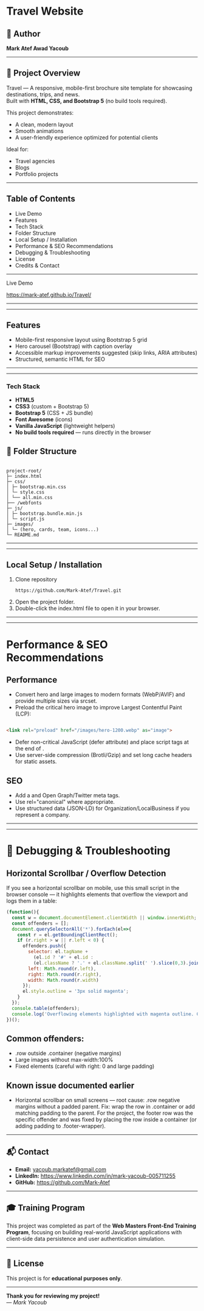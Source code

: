 # Travel Website

## 👤 Author  
**Mark Atef Awad Yacoub**

---

## 📖 Project Overview

Travel — A responsive, mobile-first brochure site template for showcasing destinations, trips, and news.  
Built with **HTML, CSS, and Bootstrap 5** (no build tools required).  

This project demonstrates:  
- A clean, modern layout  
- Smooth animations  
- A user-friendly experience optimized for potential clients  

Ideal for:  
- Travel agencies  
- Blogs  
- Portfolio projects  

---

## Table of Contents

- Live Demo
- Features
- Tech Stack
- Folder Structure
- Local Setup / Installation
- Performance & SEO Recommendations
- Debugging & Troubleshooting
- License
- Credits & Contact

---

Live Demo

https://mark-atef.github.io/Travel/

---

---

## Features

- Mobile-first responsive layout using Bootstrap 5 grid
- Hero carousel (Bootstrap) with caption overlay
- Accessible markup improvements suggested (skip links, ARIA attributes)
- Structured, semantic HTML for SEO
  
---

---

### Tech Stack

- **HTML5**  
- **CSS3** (custom + Bootstrap 5)  
- **Bootstrap 5** (CSS + JS bundle)  
- **Font Awesome** (icons)  
- **Vanilla JavaScript** (lightweight helpers)  
- **No build tools required** — runs directly in the browser

## 📂 Folder Structure

```

project-root/
├─ index.html
├─ css/
│ ├─ bootstrap.min.css
│ └─ style.css
│ └── all.min.css
├── /webfonts
├─ js/
│ ├─ bootstrap.bundle.min.js
│ └─ script.js
├─ images/
│ └─ (hero, cards, team, icons...)
└─ README.md

```

---

---

## Local Setup / Installation
1. Clone repository
   ```
   https://github.com/Mark-Atef/Travel.git
   ```
3.  Open the project folder.
4. Double-click the index.html file to open it in your browser.

---

---

# Performance & SEO Recommendations
## Performance

- Convert hero and large images to modern formats (WebP/AVIF) and provide multiple sizes via srcset.
- Preload the critical hero image to improve Largest Contentful Paint (LCP):

```html

<link rel="preload" href="/images/hero-1200.webp" as="image">


```

- Defer non-critical JavaScript (defer attribute) and place script tags at the end of <body>.
- Use server-side compression (Brotli/Gzip) and set long cache headers for static assets.

## SEO

- Add a <meta name="description"> and Open Graph/Twitter meta tags.
- Use rel="canonical" where appropriate.
- Use structured data (JSON-LD) for Organization/LocalBusiness if you represent a company.

---

---

# 🐞 Debugging & Troubleshooting

## Horizontal Scrollbar / Overflow Detection

If you see a horizontal scrollbar on mobile, use this small script in the browser console — it highlights elements that overflow the viewport and logs them in a table:

```js
(function(){
  const w = document.documentElement.clientWidth || window.innerWidth;
  const offenders = [];
  document.querySelectorAll('*').forEach(el=>{
    const r = el.getBoundingClientRect();
    if (r.right > w || r.left < 0) {
      offenders.push({
        selector: el.tagName + 
          (el.id ? '#' + el.id : 
          (el.className ? '.' + el.className.split(' ').slice(0,3).join('.') : '')),
        left: Math.round(r.left),
        right: Math.round(r.right),
        width: Math.round(r.width)
      });
      el.style.outline = '3px solid magenta';
    }
  });
  console.table(offenders);
  console.log('Overflowing elements highlighted with magenta outline. Count:', offenders.length);
})();


```

## Common offenders:

- .row outside .container (negative margins)
- Large images without max-width:100%
- Fixed elements (careful with right: 0 and large padding)

## Known issue documented earlier

- Horizontal scrollbar on small screens — root cause: .row negative margins without a padded parent. Fix: wrap the row in .container or add matching padding to the parent. For the project, the footer row was the specific offender and was fixed by placing the row inside a container (or adding padding to .footer-wrapper).

---


## 📬 Contact

- **Email:** yacoub.markatef@gmail.com  
- **LinkedIn:** https://www.linkedin.com/in/mark-yacoub-005711255  
- **GitHub:** https://github.com/Mark-Atef

---

## 🎓 Training Program

This project was completed as part of the **Web Masters Front-End Training Program**, focusing on building real-world JavaScript applications with client-side data persistence and user authentication simulation.

---

## 📄 License

This project is for **educational purposes only**.

---

**Thank you for reviewing my project!**  
— *Mark Yacoub*











